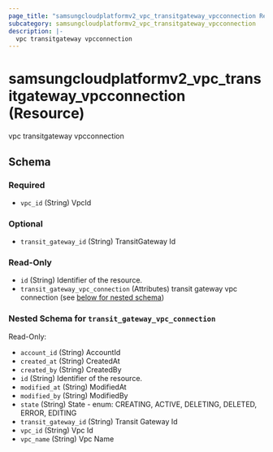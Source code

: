 ```yaml
---
page_title: "samsungcloudplatformv2_vpc_transitgateway_vpcconnection Resource - samsungcloudplatformv2"
subcategory: samsungcloudplatformv2_vpc_transitgateway_vpcconnection
description: |-
  vpc transitgateway vpcconnection
---
```


# samsungcloudplatformv2_vpc_transitgateway_vpcconnection (Resource)

vpc transitgateway vpcconnection



<!-- schema generated by tfplugindocs -->
## Schema

### Required

- `vpc_id` (String) VpcId

### Optional

- `transit_gateway_id` (String) TransitGateway Id

### Read-Only

- `id` (String) Identifier of the resource.
- `transit_gateway_vpc_connection` (Attributes) transit gateway vpc connection (see [below for nested schema](#nestedatt--transit_gateway_vpc_connection))

<a id="nestedatt--transit_gateway_vpc_connection"></a>
### Nested Schema for `transit_gateway_vpc_connection`

Read-Only:

- `account_id` (String) AccountId
- `created_at` (String) CreatedAt
- `created_by` (String) CreatedBy
- `id` (String) Identifier of the resource.
- `modified_at` (String) ModifiedAt
- `modified_by` (String) ModifiedBy
- `state` (String) State - enum: CREATING, ACTIVE, DELETING, DELETED, ERROR, EDITING
- `transit_gateway_id` (String) Transit Gateway Id
- `vpc_id` (String) Vpc Id
- `vpc_name` (String) Vpc Name
